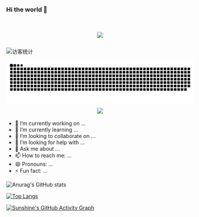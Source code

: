 ### Hi the world 👋
<!--动态打字-->
<h1 align="center">
  <a href="https://github.com/">
    <img src="https://readme-typing-svg.herokuapp.com/?lines=console.log(%22Hello%2C%20World!%22);你所热爱的就是你的生活!&center=true&size=25&">
  </a>
</h1>
<!--访客数据统计-->
<img src="https://visitor-badge.glitch.me/badge?page_id=Libidoi" alt="访客统计" /></div>

![](https://raw.githubusercontent.com/Libidoi/Libidoi/main/assets/github-contribution-grid-snake.svg)

<div align="center"><img src="https://cdn.jsdelivr.net/gh/Libidoi/Libidoi/contribution-snake/github-contribution-grid-snake.svg" /></div>

- 🔭 I’m currently working on ...
- 🌱 I’m currently learning ...
- 👯 I’m looking to collaborate on ...
- 🤔 I’m looking for help with ...
- 💬 Ask me about ...
- 📫 How to reach me: ...
- 😄 Pronouns: ...
- ⚡ Fun fact: ...


![Anurag's GitHub stats](https://github-readme-stats.vercel.app/api?username=Libidoi&show_icons=true&theme=synthwave)


[![Top Langs](https://github-readme-stats.vercel.app/api/top-langs/?username=Libidoi&layout=compact)](https://github.com/Libidoi/github-readme-stats)


[![Sunshine's GitHub Activity Graph](https://activity-graph.herokuapp.com/graph?username=Libidoi&theme=xcode)](https://github.com/Libidoi)
